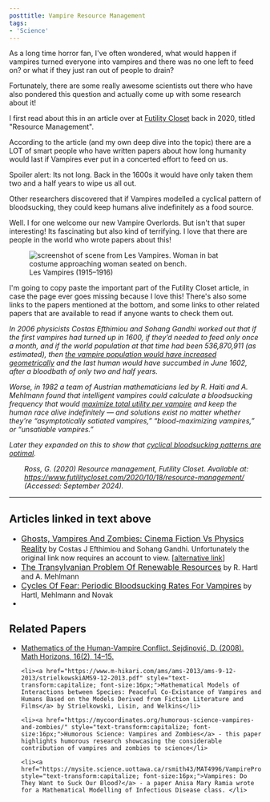 ```yaml
---
posttitle: Vampire Resource Management
tags:  
- 'Science'
---
```


<p>As a long time horror fan, I've often wondered, what would happen if vampires turned everyone into vampires and there was no one left to feed on? or what if they just ran out of people to drain? </p>

<p>Fortunately, there are some really awesome scientists out there who have also pondered this question and actually come up with some research about it!</p>

<p>I first read about this in an article over at <a href="https://www.futilitycloset.com">Futility Closet</a> back in 2020, titled "Resource Management". </p>

<p> According to the article (and my own deep dive into the topic) there are a LOT of smart people who have written papers about how long humanity would last if Vampires ever put in a concerted effort to feed on us. </p>

<p><rainbow-text>Spoiler alert:</rainbow-text> Its not long. Back in the 1600s it would have only taken them two and a half years to wipe us all out.</p>

<p>Other researchers discovered that if Vampires modelled a cyclical pattern of bloodsucking, they could keep humans alive indefinitely as a food source.</p>

<p>Well. I for one welcome our new Vampire Overlords. But isn't that super interesting! Its fascinating but also kind of terrifying. I love that there are people in the world who wrote papers about this!</p>

  <figure class="fancy">
    <img src="/images/siteimgs/levamp.png" alt="screenshot of scene from Les Vampires. Woman in bat costume approaching woman seated on bench.">
    <figcaption>Les Vampires (1915–1916)</figcaption>
  </figure>
 

<p>I'm going to copy paste the important part of the <a href-"https://www.futilitycloset.com/2020/10/18/resource-management/">Futility Closet article</a>, in case the page ever goes missing because I love this! There's also some links to the papers mentioned at the bottom, and some links to other related papers that are available to read if anyone wants to check them out.</p>

<div class="textbox" style="margin-bottom: 5px;">
<p style="font-style:italic">In 2006 physicists Costas Efthimiou and Sohang Gandhi worked out that if the first vampires had turned up in 1600, if they’d needed to feed only once a month, and if the world population at that time had been 536,870,911 (as estimated), then <a href="https://cds.cern.ch/record/977097/files/0608059.pdf">the vampire population would have increased geometrically</a> and the last human would have succumbed in June 1602, after a bloodbath of only two and half years.</p>

<p style="font-style:italic">Worse, in 1982 a team of Austrian mathematicians led by R. Haiti and A. Mehlmann found that intelligent vampires could calculate a bloodsucking frequency that would <a href="https://www.rairo-ro.org/articles/ro/pdf/1982/04/ro1982160403791.pdf">maximize total utility per vampire</a> and keep the human race alive indefinitely — and solutions exist no matter whether they’re “asymptotically satiated vampires,” “blood-maximizing vampires,” or “unsatiable vampires.” </p>

<p style="font-style:italic">Later they expanded on this to show that <a href="https://www.researchgate.net/publication/225866573_Cycles_of_fear_Periodic_bloodsucking_rates_for_vampires">cyclical bloodsucking patterns are optimal</a>.</p>
</div>

<div style="padding-left: 30px;"><cite>Ross, G. (2020) Resource management, Futility Closet. Available at: <a href="https://www.futilitycloset.com/2020/10/18/resource-management/">https://www.futilitycloset.com/2020/10/18/resource-management/</a> (Accessed: September 2024).</cite></div> 

<hr class="dashed">

<div id="links">
<h2>Articles linked in text above</h2>
<ul>
    <li><a href="https://cds.cern.ch/record/977097/files/0608059.pdf" style="text-transform:capitalize; font-size:16px;">Ghosts, Vampires and Zombies: Cinema Fiction vs Physics Reality</a> by Costas J Efthimiou and Sohang Gandhi. Unfortunately the original link now requires an account to view. [<a href="https://arxiv.org/abs/physics/0608059">alternative link</a>]</li>
    <li><a href="https://www.rairo-ro.org/articles/ro/pdf/1982/04/ro1982160403791.pdf" style="text-transform:capitalize; font-size:16px;">The transylvanian problem of renewable resources</a> by R. Hartl and A. Mehlmann</li>
    <li><a href="https://www.researchgate.net/publication/225866573_Cycles_of_fear_Periodic_bloodsucking_rates_for_vampires" style="text-transform:capitalize; font-size:16px;">Cycles of fear: Periodic bloodsucking rates for vampires</a> by Hartl, Mehlmann and Novak</li>
    <li></li>
</ul>


<h2>Related Papers</h2>
<ul>
  <li><a href="https://web.mnstate.edu/jamesju/Spr2019/Content/Math491JournalArticle2-Vampires.pdf">Mathematics of the Human-Vampire Conflict. Sejdinović, D. (2008). Math Horizons, 16(2), 14–15.</a></li>
  
    <li><a href="https://www.m-hikari.com/ams/ams-2013/ams-9-12-2013/strielkowskiAMS9-12-2013.pdf" style="text-transform:capitalize; font-size:16px;">Mathematical Models of Interactions between Species: Peaceful Co-Existance of Vampires and Humans Based on the Models Derived from Fiction Literature and Films</a> by Strielkowski, Lisin, and Welkins</li>

    <li><a href="https://mycoordinates.org/humorous-science-vampires-and-zombies/" style="text-transform:capitalize; font-size:16px;">Humorous Science: Vampires and Zombies</a> - this paper highlights humorous research showcasing the considerable contribution of vampires and zombies to science</li>

    <li><a href="https://mysite.science.uottawa.ca/rsmith43/MAT4996/VampireProject.pdf" style="text-transform:capitalize; font-size:16px;">Vampires: Do They Want to Suck Our Blood?</a> - a paper Anisa Mary Ramia wrote for a Mathematical Modelling of Infectious Disease class. </li>
</ul>

</div>
